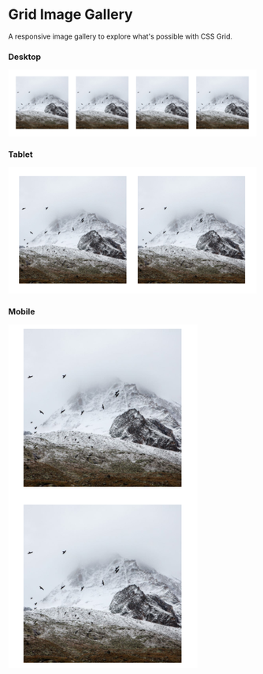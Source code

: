 # Grid Image Gallery

A responsive image gallery to explore what's possible with CSS Grid.

### Desktop
![alt text](screenshots/desktop.png "desktop size screenshot")

### Tablet
![alt text](screenshots/tablet.png "tablet size screenshot")

### Mobile
![alt text](screenshots/mobile.png "mobile size screenshot")